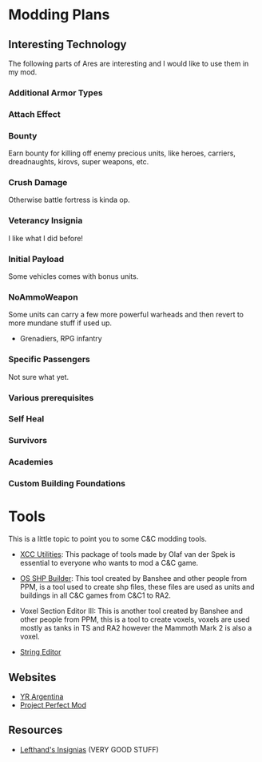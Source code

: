 # Modding Plans

## Interesting Technology

The following parts of Ares are interesting and I would like to use them in my mod.

### Additional Armor Types

### Attach Effect

### Bounty
Earn bounty for killing off enemy precious units, like heroes, carriers, dreadnaughts, kirovs, super weapons, etc.

### Crush Damage
Otherwise battle fortress is kinda op.

### Veterancy Insignia
I like what I did before!

### Initial Payload
Some vehicles comes with bonus units.

### NoAmmoWeapon
Some units can carry a few more powerful warheads and then revert to more mundane stuff if used up.
* Grenadiers, RPG infantry

### Specific Passengers
Not sure what yet.

### Various prerequisites

### Self Heal

### Survivors

### Academies

### Custom Building Foundations

# Tools
This is a little topic to point you to some C&C modding tools.

* [XCC Utilities](http://xhp.xwis.net): This package of tools made by Olaf van der Spek is essential to everyone who wants to mod a C&C game.

* [OS SHP Builder](http://www.ppmsite.com/?go=shpbuilderinfo): This tool created by Banshee and other people from PPM, is a tool used to create shp files, these files are used as units and buildings in all C&C games from C&C1 to RA2.

* Voxel Section Editor III: This is another tool created by Banshee and other people from PPM, this is a tool to create voxels, voxels are used mostly as tanks in TS and RA2 however the Mammoth Mark 2 is also a voxel.

* [String Editor](http://modenc.renegadeprojects.com/RA2StrEdit)

## Websites
* [YR Argentina](http://www.yrargentina.com/old/index.php?page=shps/shpsi2)
* [Project Perfect Mod](http://www.ppmsite.com)

## Resources
* [Lefthand's Insignias](http://ppmforums.com/viewtopic.php?highlight=lefthand&t=30258) (VERY GOOD STUFF)
